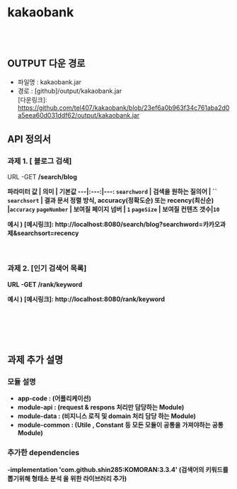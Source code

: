 # kakaobank

<br><br>

OUTPUT 다운 경로
------
- 파일명 : kakaobank.jar
- 경로 : [github]/output/kakaobank.jar<br>
[다운링크]:  https://github.com/tel407/kakaobank/blob/23ef6a0b963f34c761aba2d0a5eea60d031ddf62/output/kakaobank.jar

API 정의서
------
### 과제 1. [ 블로그 검색]
 URL -GET <strong>/search/blog<strong>

<strong>파라미터<strong>
  값 | 의미 | 기본값
---|:---:|---:
`searchword` | 검색을 원하는 질의어 | ``
`searchsort` | 결과 문서 정렬 방식, accuracy(정확도순) 또는 recency(최신순) |`accuracy`
`pageNumber` | 보여질 페이지 넘버 | `1`
`pageSize` | 보여질 컨텐츠 갯수|`10`
  
  예시 ) [예시링크]: http://localhost:8080/search/blog?searchword=카카오과제&searchsort=recency
  <br><br><br>
### 과제 2. [인기 검색어 목록]
 URL -GET /rank/keyword
  
  예시 ) [예시링크]: http://localhost:8080/rank/keyword

<br><br><br><br>


과제 추가 설명
------
### 모듈 설명
- app-code : (어플리케이션)
- module-api : (request & respons 처리만 담당하는 Module)
- module-data : (비지니스 로직 및 domain 처리 담당 하는 Module)
- module-common : (Utile , Constant 등 모든 모듈이 공통을 가져야하는 공통 Module)

###  추가한 dependencies
-implementation 'com.github.shin285:KOMORAN:3.3.4' (검색어의 키워드를 뽑기위해 형태소 분석 을 위한 라이브러리 추가)
